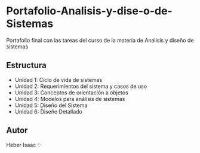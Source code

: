 # Portafolio-Analisis-y-dise-o-de-Sistemas
Portafolio final con las tareas del curso de la materia de Análisis y diseño de sistemas

## Estructura

- Unidad 1: Ciclo de vida de sistemas
- Unidad 2: Requerimientos del sistema y casos de uso
- Unidad 3: Conceptos de orientación a objetos
- Unidad 4: Modelos para análisis de sistemas
- Unidad 5: Diseño del Sistema
- Unidad 6: Diseño Detallado

## Autor

Heber Isaac ✨
